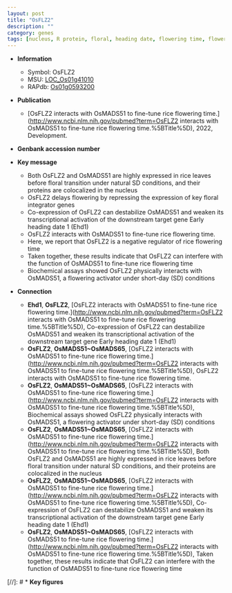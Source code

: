 ```yaml
---
layout: post
title: "OsFLZ2"
description: ""
category: genes
tags: [nucleus, R protein, floral, heading date, flowering time, flowering]
---
```


* **Information**  
    + Symbol: OsFLZ2  
    + MSU: [LOC_Os01g41010](http://rice.uga.edu/cgi-bin/ORF_infopage.cgi?orf=LOC_Os01g41010)  
    + RAPdb: [Os01g0593200](https://rapdb.dna.affrc.go.jp/locus/?name=Os01g0593200)  

* **Publication**  
    + [OsFLZ2 interacts with OsMADS51 to fine-tune rice flowering time.](http://www.ncbi.nlm.nih.gov/pubmed?term=OsFLZ2 interacts with OsMADS51 to fine-tune rice flowering time.%5BTitle%5D), 2022, Development.

* **Genbank accession number**  

* **Key message**  
    + Both OsFLZ2 and OsMADS51 are highly expressed in rice leaves before floral transition under natural SD conditions, and their proteins are colocalized in the nucleus
    + OsFLZ2 delays flowering by repressing the expression of key floral integrator genes
    + Co-expression of OsFLZ2 can destabilize OsMADS51 and weaken its transcriptional activation of the downstream target gene Early heading date 1 (Ehd1)
    + OsFLZ2 interacts with OsMADS51 to fine-tune rice flowering time.
    + Here, we report that OsFLZ2 is a negative regulator of rice flowering time
    + Taken together, these results indicate that OsFLZ2 can interfere with the function of OsMADS51 to fine-tune rice flowering time
    + Biochemical assays showed OsFLZ2 physically interacts with OsMADS51, a flowering activator under short-day (SD) conditions

* **Connection**  
    + __Ehd1__, __OsFLZ2__, [OsFLZ2 interacts with OsMADS51 to fine-tune rice flowering time.](http://www.ncbi.nlm.nih.gov/pubmed?term=OsFLZ2 interacts with OsMADS51 to fine-tune rice flowering time.%5BTitle%5D),  Co-expression of OsFLZ2 can destabilize OsMADS51 and weaken its transcriptional activation of the downstream target gene Early heading date 1 (Ehd1)
    + __OsFLZ2__, __OsMADS51~OsMADS65__, [OsFLZ2 interacts with OsMADS51 to fine-tune rice flowering time.](http://www.ncbi.nlm.nih.gov/pubmed?term=OsFLZ2 interacts with OsMADS51 to fine-tune rice flowering time.%5BTitle%5D), OsFLZ2 interacts with OsMADS51 to fine-tune rice flowering time.
    + __OsFLZ2__, __OsMADS51~OsMADS65__, [OsFLZ2 interacts with OsMADS51 to fine-tune rice flowering time.](http://www.ncbi.nlm.nih.gov/pubmed?term=OsFLZ2 interacts with OsMADS51 to fine-tune rice flowering time.%5BTitle%5D),  Biochemical assays showed OsFLZ2 physically interacts with OsMADS51, a flowering activator under short-day (SD) conditions
    + __OsFLZ2__, __OsMADS51~OsMADS65__, [OsFLZ2 interacts with OsMADS51 to fine-tune rice flowering time.](http://www.ncbi.nlm.nih.gov/pubmed?term=OsFLZ2 interacts with OsMADS51 to fine-tune rice flowering time.%5BTitle%5D),  Both OsFLZ2 and OsMADS51 are highly expressed in rice leaves before floral transition under natural SD conditions, and their proteins are colocalized in the nucleus
    + __OsFLZ2__, __OsMADS51~OsMADS65__, [OsFLZ2 interacts with OsMADS51 to fine-tune rice flowering time.](http://www.ncbi.nlm.nih.gov/pubmed?term=OsFLZ2 interacts with OsMADS51 to fine-tune rice flowering time.%5BTitle%5D),  Co-expression of OsFLZ2 can destabilize OsMADS51 and weaken its transcriptional activation of the downstream target gene Early heading date 1 (Ehd1)
    + __OsFLZ2__, __OsMADS51~OsMADS65__, [OsFLZ2 interacts with OsMADS51 to fine-tune rice flowering time.](http://www.ncbi.nlm.nih.gov/pubmed?term=OsFLZ2 interacts with OsMADS51 to fine-tune rice flowering time.%5BTitle%5D),  Taken together, these results indicate that OsFLZ2 can interfere with the function of OsMADS51 to fine-tune rice flowering time

[//]: # * **Key figures**  


